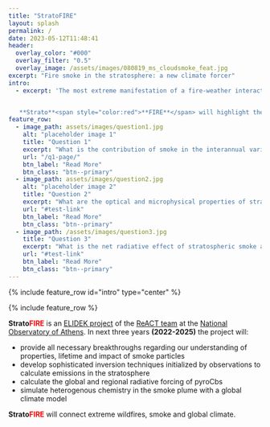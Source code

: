 ```yaml
---
title: "StratoFIRE"
layout: splash
permalink: /
date: 2023-05-12T11:48:41
header:
  overlay_color: "#000"
  overlay_filter: "0.5"
  overlay_image: /assets/images/080819_ms_cloudsmoke_feat.jpg
excerpt: "Fire smoke in the stratosphere: a new climate forcer"
intro: 
  - excerpt: 'The most extreme manifestation of a fire-weather interaction is the formation of **pyrocumulonimbus (pyroCb)** thunderstorms, which under particulalr conditions can inject smoke, ice and greenhouse-relevant gases deep in the **stratosphere**, of total burden comparable to mid-sized volcanoes.


   **Strato**<span style="color:red">**FIRE**</span> will highlight the role of extreme pyroCb emissions in the stratosphere as a new short-lived climate forcer.'
feature_row:
  - image_path: assets/images/question1.jpg
    alt: "placeholder image 1"
    title: "Question 1"
    excerpt: "What is the contribution of smoke in the interannual variability of stratospheric aerosols?"
    url: "/q1-page/"
    btn_label: "Read More"
    btn_class: "btn--primary"
  - image_path: assets/images/question2.jpg
    alt: "placeholder image 2"
    title: "Question 2"
    excerpt: "What are the optical and microphysical properties of stratospheric smoke?"
    url: "#test-link"
    btn_label: "Read More"
    btn_class: "btn--primary"
  - image_path: /assets/images/question3.jpg
    title: "Question 3"
    excerpt: "What is the net radiative effect of stratospheric smoke and its impact on stratospheric heating?"
    url: "#test-link"
    btn_label: "Read More"
    btn_class: "btn--primary"
---
```



{% include feature_row id="intro" type="center" %}

{% include feature_row %}


**Strato**<span style="color:red">**FIRE**</span> is an [ELIDEK project](https://www.elidek.gr/en/homepage/) of the [ReACT team](https://react.space.noa.gr/) at the [National Observatory of Athens](https://www.noa.gr/). In next three years **(2022-2025)** the project will: 


* provide all necessary breakthroughs regarding our understanding of properties, lifetime and impact of smoke particles 
* develop sophisticated inversion techniques initialized by observations to calculate emissions in the stratosphere
* calculate the global and regional radiative forcing of pyroCbs 
* simulate heterogenous chemistry in the smoke plume with a global climate model

**Strato**<span style="color:red">**FIRE**</span> will connect extreme wildfires, smoke and global climate.

